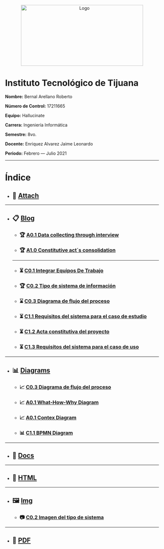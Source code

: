 <p align="center">
    <img alt="Logo" src="https://www.tijuana.tecnm.mx/wp-content/uploads/2014/11/INFORMATICA_HEADING-768x252.png" width=400 height=200>
</p>

# Instituto Tecnológico de Tijuana

**Nombre:** Bernal Arellano Roberto

**Número de Control:** 17211665

**Equipo:** Hallucinate

**Carrera:** Ingeniería Informática

**Semestre:** 8vo.

**Docente:** Enriquez Alvarez Jaime Leonardo

**Periodo:** Febrero — Julio 2021

___

# Índice

* ## :paperclip: [Attach](https://github.com/Bernal03/AnalisisAvanzado_Repositorio_Bernal/tree/main/attach "Attach")
---
* ## :clipboard: [Blog](https://github.com/Bernal03/AnalisisAvanzado_Repositorio_Bernal/tree/main/blog "Blog")
    * ###  :trophy: [A0.1 Data collecting through interview](https://github.com/Bernal03/AnalisisAvanzado_Repositorio_Bernal/blob/main/blog/A0.1_DataCollectingThroughInterview_BernalArellanoRoberto.md "A0.1 Data collecting")
    * ###  :trophy: [A1.0 Constitutive act´s consolidation](https://github.com/Bernal03/AnalisisAvanzado_Repositorio_Bernal/blob/main/blog/A1.0_ProjectConstitutiveActElaboration_BernalArellanoRoberto.md "A1.0 Constitutive act´s consolidation")
    ___
    * ### :hourglass_flowing_sand: [C0.1 Integrar Equipos De Trabajo](https://github.com/Bernal03/AnalisisAvanzado_Repositorio_Bernal/blob/main/blog/C0.1_IntegrarEquiposdeTrabajo.pdf "C01._IntegrarEquiposDeTrabajo")
    * ###  :trophy: [C0.2 Tipo de sistema de información](https://github.com/Bernal03/AnalisisAvanzado_Repositorio_Bernal/blob/main/blog/C0.2-Tipo_de_sistema_de_informacion.md "C0.2 Tipo de sistema de informacion")
    * ###  :hourglass: [C0.3 Diagrama de flujo del proceso](https://github.com/Bernal03/AnalisisAvanzado_Repositorio_Bernal/blob/main/blog/C0.3_Diagrama_de_flujo_del_proceso.md "C0.3 Diagrama de flujo del proceso")

    * ###  :hourglass_flowing_sand: [C1.1 Requisitos del sistema para el caso de estudio](https://github.com/Bernal03/AnalisisAvanzado_Repositorio_Bernal/blob/main/blog/C1.1_RequisitosDelSistemaParaElCasoDeEstudio_BernalArellanoRoberto.md "C1.1 Requisitos del sistema para el caso de estudio")
    * ###  :hourglass_flowing_sand: [C1.2 Acta constitutiva del proyecto](https://github.com/Bernal03/AnalisisAvanzado_Repositorio_Bernal/blob/main/blog/C1.2_ElaboracionDelActaConstitutivaDelProyecto_BernalArellanoRoberto.md "C1.2 Acta constitutiva del proyecto")
    * ###  :hourglass_flowing_sand: [C1.3 Requisitos del sistema para el caso de uso](https://github.com/Bernal03/https://github.com/Bernal03/AnalisisAvanzado_Repositorio_Bernal/blob/main/blog/C1.3_RequisitosDelSistemaParaElCasoDeEstudio_BernalArellanoRoberto.md "C1.3 Requisitos del sistema para el caso de uso")
    
---
* ## :bar_chart: [Diagrams](https://github.com/Bernal03/AnalisisAvanzado_Repositorio_Bernal/tree/main/diagrams "Diagrams")
    * ### :chart_with_upwards_trend: [C0.3 Diagrama de flujo del proceso](https://github.com/Bernal03/AnalisisAvanzado_Repositorio_Bernal/blob/main/diagrams/C0.3_diagrama_de_flujo_del_proceso.png "Diagrama C0.3")
    * ### :chart_with_upwards_trend: [A0.1 What-How-Why Diagram](https://github.com/Bernal03/AnalisisAvanzado_Repositorio_Bernal/blob/main/diagrams/A0.1_Diagrama.png "A0.1 WHW Diagram")
    * ### :chart_with_upwards_trend: [A0.1 Contex Diagram](https://github.com/Bernal03/AnalisisAvanzado_Repositorio_Bernal/blob/main/diagrams/A0.1_Context.png "A0.1 Context")
    * ### :bar_chart: [C1.1 BPMN Diagram](https://github.com/Bernal03/AnalisisAvanzado_Repositorio_Bernal/blob/main/diagrams/C1.1_BPMN.png "A0.1 Context")
---
* ## :open_file_folder: [Docs](https://github.com/Bernal03/AnalisisAvanzado_Repositorio_Bernal/tree/main/docs "Docs")
---
* ## :page_facing_up: [HTML](https://github.com/Bernal03/AnalisisAvanzado_Repositorio_Bernal/tree/main/html "HTML")
---
* ## :framed_picture: [Img](https://github.com/Bernal03/AnalisisAvanzado_Repositorio_Bernal/tree/main/img "Img")
     * ### :camera: [C0.2 Imagen del tipo de sistema](https://github.com/Bernal03/AnalisisAvanzado_Repositorio_Bernal/blob/main/img/Imagen-C0.2-Tipo_Sistema_informacion.png "C02._Imagen")

---
* ##  :notebook_with_decorative_cover: [PDF](https://github.com/Bernal03/AnalisisAvanzado_Repositorio_Bernal/tree/main/pdf "PDF")